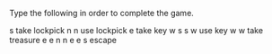 Type the following in order to complete the game.

s
take
lockpick
n
n
use
lockpick
e
take
key
w
s
s
w
use
key
w
w
take
treasure
e
e
n
n
e
e
s
escape
